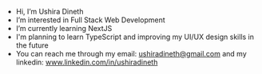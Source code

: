- Hi, I’m Ushira Dineth
- I’m interested in Full Stack Web Development
- I’m currently learning NextJS
- I'm planning to learn TypeScript and improving my UI/UX design skills in the future
- You can reach me through my email: ushiradineth@gmail.com and my linkedin: www.linkedin.com/in/ushiradineth

<!---
ushiradineth/ushiradineth is a ✨ special ✨ repository because its `README.md` (this file) appears on your GitHub profile.
You can click the Preview link to take a look at your changes.
--->
